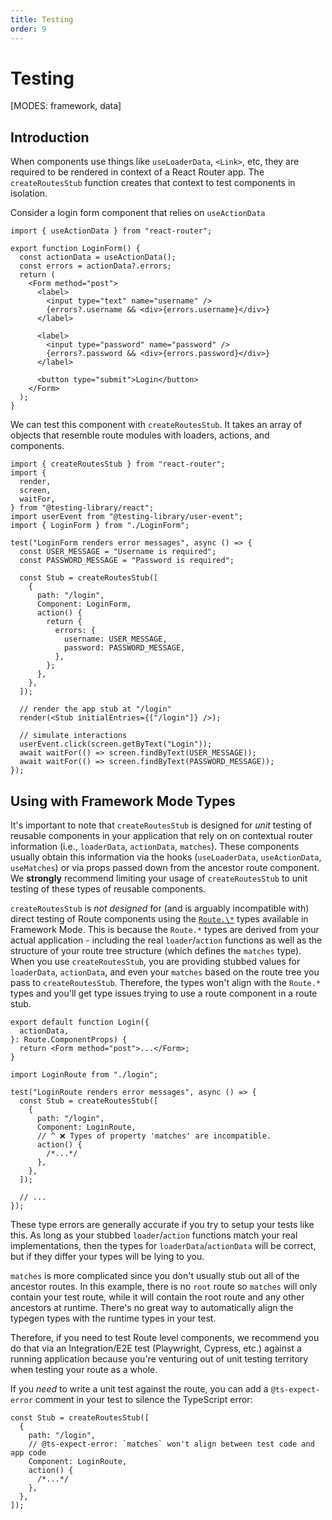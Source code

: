 ```yaml
---
title: Testing
order: 9
---
```


# Testing

[MODES: framework, data]

## Introduction

When components use things like `useLoaderData`, `<Link>`, etc, they are required to be rendered in context of a React Router app. The `createRoutesStub` function creates that context to test components in isolation.

Consider a login form component that relies on `useActionData`

```tsx
import { useActionData } from "react-router";

export function LoginForm() {
  const actionData = useActionData();
  const errors = actionData?.errors;
  return (
    <Form method="post">
      <label>
        <input type="text" name="username" />
        {errors?.username && <div>{errors.username}</div>}
      </label>

      <label>
        <input type="password" name="password" />
        {errors?.password && <div>{errors.password}</div>}
      </label>

      <button type="submit">Login</button>
    </Form>
  );
}
```

We can test this component with `createRoutesStub`. It takes an array of objects that resemble route modules with loaders, actions, and components.

```tsx
import { createRoutesStub } from "react-router";
import {
  render,
  screen,
  waitFor,
} from "@testing-library/react";
import userEvent from "@testing-library/user-event";
import { LoginForm } from "./LoginForm";

test("LoginForm renders error messages", async () => {
  const USER_MESSAGE = "Username is required";
  const PASSWORD_MESSAGE = "Password is required";

  const Stub = createRoutesStub([
    {
      path: "/login",
      Component: LoginForm,
      action() {
        return {
          errors: {
            username: USER_MESSAGE,
            password: PASSWORD_MESSAGE,
          },
        };
      },
    },
  ]);

  // render the app stub at "/login"
  render(<Stub initialEntries={["/login"]} />);

  // simulate interactions
  userEvent.click(screen.getByText("Login"));
  await waitFor(() => screen.findByText(USER_MESSAGE));
  await waitFor(() => screen.findByText(PASSWORD_MESSAGE));
});
```

## Using with Framework Mode Types

It's important to note that `createRoutesStub` is designed for _unit_ testing of reusable components in your application that rely on on contextual router information (i.e., `loaderData`, `actionData`, `matches`). These components usually obtain this information via the hooks (`useLoaderData`, `useActionData`, `useMatches`) or via props passed down from the ancestor route component. We **strongly** recommend limiting your usage of `createRoutesStub` to unit testing of these types of reusable components.

`createRoutesStub` is _not designed_ for (and is arguably incompatible with) direct testing of Route components using the [`Route.\*`](../../explanation/type-safety) types available in Framework Mode. This is because the `Route.*` types are derived from your actual application - including the real `loader`/`action` functions as well as the structure of your route tree structure (which defines the `matches` type). When you use `createRoutesStub`, you are providing stubbed values for `loaderData`, `actionData`, and even your `matches` based on the route tree you pass to `createRoutesStub`. Therefore, the types won't align with the `Route.*` types and you'll get type issues trying to use a route component in a route stub.

```tsx filename=routes/login.tsx
export default function Login({
  actionData,
}: Route.ComponentProps) {
  return <Form method="post">...</Form>;
}
```

```tsx filename=routes/login.test.tsx
import LoginRoute from "./login";

test("LoginRoute renders error messages", async () => {
  const Stub = createRoutesStub([
    {
      path: "/login",
      Component: LoginRoute,
      // ^ ❌ Types of property 'matches' are incompatible.
      action() {
        /*...*/
      },
    },
  ]);

  // ...
});
```

These type errors are generally accurate if you try to setup your tests like this. As long as your stubbed `loader`/`action` functions match your real implementations, then the types for `loaderData`/`actionData` will be correct, but if they differ your types will be lying to you.

`matches` is more complicated since you don't usually stub out all of the ancestor routes. In this example, there is no `root` route so `matches` will only contain your test route, while it will contain the root route and any other ancestors at runtime. There's no great way to automatically align the typegen types with the runtime types in your test.

Therefore, if you need to test Route level components, we recommend you do that via an Integration/E2E test (Playwright, Cypress, etc.) against a running application because you're venturing out of unit testing territory when testing your route as a whole.

If you _need_ to write a unit test against the route, you can add a `@ts-expect-error` comment in your test to silence the TypeScript error:

```tsx
const Stub = createRoutesStub([
  {
    path: "/login",
    // @ts-expect-error: `matches` won't align between test code and app code
    Component: LoginRoute,
    action() {
      /*...*/
    },
  },
]);
```
